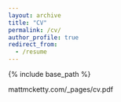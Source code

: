```yaml
---
layout: archive
title: "CV"
permalink: /cv/
author_profile: true
redirect_from:
  - /resume
---
```


{% include base_path %}

mattmcketty.com/_pages/cv.pdf


